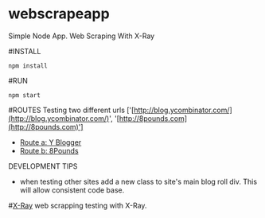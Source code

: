 # webscrapeapp
Simple Node App. Web Scraping With X-Ray

#INSTALL
```
npm install
```

#RUN
```
npm start
```

#ROUTES
Testing two different urls ['[http://blog.ycombinator.com/](http://blog.ycombinator.com/)', '[http://8pounds.com](http://8pounds.com)']
- [Route a: Y Blogger](localhost:3000/a)
- [Route b: 8Pounds](localhost:3000/b)

DEVELOPMENT TIPS
- when testing other sites add a new class to site's main blog roll div. This will allow consistent code base.

#[X-Ray](https://github.com/lapwinglabs/x-ray)
web scrapping testing with X-Ray.

